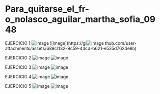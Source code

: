# Para_quitarse_el_fr-o_nolasco_aguilar_martha_sofia_0948

EJERCICIO 1 
![image](https://github.com/user-attachments/assets/60b0f7df-9cb1-45a0-b3f4-bcdcf662fce5)
![image](https://gi![image](https://github.com/user-attachments/assets/ca42c6e1-d83e-4b1b-9f37-224f33d78718)
thub.com/user-attachments/assets/689c1132-9c59-44cd-b621-e535d762de8b)

EJERCICIO 2 
![image](https://github.com/user-attachments/assets/13b23e08-3f5e-43bf-b17a-248646747a85)
![image](https://github.com/user-attachments/assets/e977c032-90bb-4660-93e6-0dbd83c2caf9)

EJERCICIO 3
![image](https://github.com/user-attachments/assets/f879ad9a-817f-4f99-9500-3776e1112c1b)
![image](https://github.com/user-attachments/assets/923ed8e5-c680-44f7-8711-78c0a0e86c6c)

EJERCICIO 4
![image](https://github.com/user-attachments/assets/2a76f349-cf8a-46d6-8d94-4841cd0d29ce)
![image](https://github.com/user-attachments/assets/3d27732c-f1c4-4ae8-bced-22ecd210524c)

EJERCICIO 5
![image](https://github.com/user-attachments/assets/cdd8ab8e-1a1d-45ad-a96e-9f07abe5d238)
![image](https://github.com/user-attachments/assets/8db43bb8-c614-49da-8abd-c80f97a704b2)










